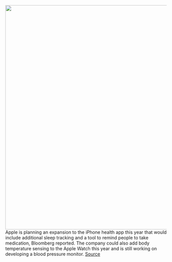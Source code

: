 <img src='https://cdn.vox-cdn.com/thumbor/-jF1hG9Nmk9pYcuPcTKx2Bl9Kr4=/0x0:2040x1360/1200x800/filters:focal(857x517:1183x843)/cdn.vox-cdn.com/uploads/chorus_image/image/70739663/vpavic_211006_4796_0110.0.jpg' width='700px' /><br/>
Apple is planning an expansion to the iPhone health app this year that would include additional sleep tracking and a tool to remind people to take medication, Bloomberg reported. The company could also add body temperature sensing to the Apple Watch this year and is still working on developing a blood pressure monitor.
<a href='https://www.theverge.com/2022/4/12/23021696/apple-health-app-new-features-tracking-iphone-watch-blood-pressure'> Source <a/>